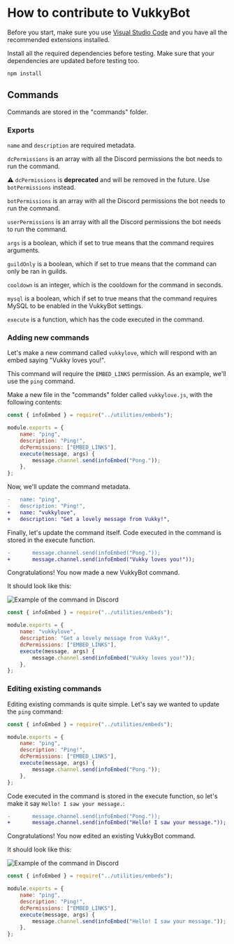# How to contribute to VukkyBot

Before you start, make sure you use [Visual Studio Code](https://code.visualstudio.com/) and you have all the recommended extensions installed.

Install all the required dependencies before testing. Make sure that your dependencies are updated before testing too.
```
npm install
```

## Commands

Commands are stored in the "commands" folder.

### Exports
`name` and `description` are required metadata.

`dcPermissions` is an array with all the Discord permissions the bot needs to run the command.

⚠ `dcPermissions` is **deprecated** and will be removed in the future. Use `botPermissions` instead.

`botPermissions` is an array with all the Discord permissions the bot needs to run the command.

`userPermissions` is an array with all the Discord permissions the bot needs to run the command.

`args` is a boolean, which if set to true means that the command requires arguments.

`guildOnly` is a boolean, which if set to true means that the command can only be ran in guilds.

`cooldown` is an integer, which is the cooldown for the command in seconds.

`mysql` is a boolean, which if set to true means that the command requires MySQL to be enabled in the VukkyBot settings.

`execute` is a function, which has the code executed in the command.

### Adding new commands

Let's make a new command called `vukkylove`, which will respond with an embed saying "Vukky loves you!".

This command will require the `EMBED_LINKS` permission. As an example, we'll use the `ping` command.

Make a new file in the "commands" folder called `vukkylove.js`, with the following contents:
```js
const { infoEmbed } = require("../utilities/embeds");

module.exports = {
	name: "ping",
	description: "Ping!",
	dcPermissions: ["EMBED_LINKS"],
	execute(message, args) {
		message.channel.send(infoEmbed("Pong."));
	},
};
```

Now, we'll update the command metadata.
```diff
-	name: "ping",
-	description: "Ping!",
+	name: "vukkylove",
+	description: "Get a lovely message from Vukky!",
```

Finally, let's update the command itself. Code executed in the command is stored in the execute function.
```diff
- 		message.channel.send(infoEmbed("Pong."));
+		message.channel.send(infoEmbed("Vukky loves you!"));
```

Congratulations! You now made a new VukkyBot command.

It should look like this:

![Example of the command in Discord](https://i.imgur.com/YY90wa2.png)

```js
const { infoEmbed } = require("../utilities/embeds");

module.exports = {
	name: "vukkylove",
	description: "Get a lovely message from Vukky!",
	dcPermissions: ["EMBED_LINKS"],
	execute(message, args) {
		message.channel.send(infoEmbed("Vukky loves you!"));
	},
};
```

### Editing existing commands

Editing existing commands is quite simple. Let's say we wanted to update the `ping` command:

```js
const { infoEmbed } = require("../utilities/embeds");

module.exports = {
	name: "ping",
	description: "Ping!",
	dcPermissions: ["EMBED_LINKS"],
	execute(message, args) {
		message.channel.send(infoEmbed("Pong."));
	},
};
```

Code executed in the command is stored in the execute function, so let's make it say `Hello! I saw your message.`:

```diff
-		message.channel.send(infoEmbed("Pong."));
+		message.channel.send(infoEmbed("Hello! I saw your message."));
```

Congratulations! You now edited an existing VukkyBot command.

It should look like this:

![Example of the command in Discord](https://i.imgur.com/oMDmv9h.png)

```js
const { infoEmbed } = require("../utilities/embeds");

module.exports = {
	name: "ping",
	description: "Ping!",
	dcPermissions: ["EMBED_LINKS"],
	execute(message, args) {
		message.channel.send(infoEmbed("Hello! I saw your message."));
	},
};
```